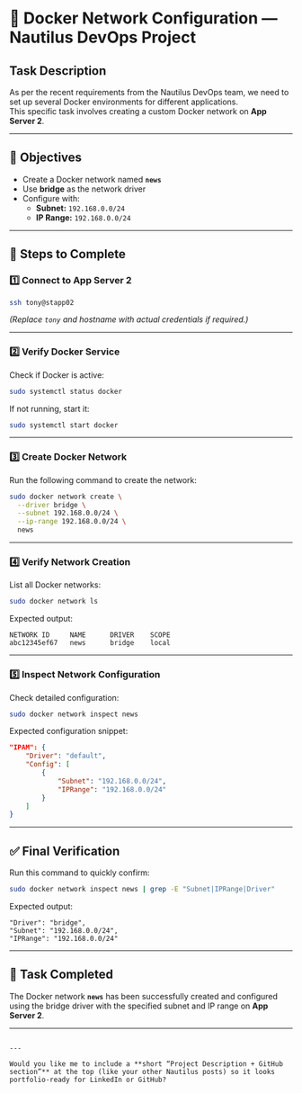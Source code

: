 # 🐳 Docker Network Configuration — Nautilus DevOps Project

## Task Description
As per the recent requirements from the Nautilus DevOps team, we need to set up several Docker environments for different applications.  
This specific task involves creating a custom Docker network on **App Server 2**.

---

## 🎯 Objectives
- Create a Docker network named **`news`**
- Use **bridge** as the network driver
- Configure with:
  - **Subnet:** `192.168.0.0/24`
  - **IP Range:** `192.168.0.0/24`

---

## 🧠 Steps to Complete

### 1️⃣ Connect to App Server 2
```bash
ssh tony@stapp02
````

*(Replace `tony` and hostname with actual credentials if required.)*

---

### 2️⃣ Verify Docker Service

Check if Docker is active:

```bash
sudo systemctl status docker
```

If not running, start it:

```bash
sudo systemctl start docker
```

---

### 3️⃣ Create Docker Network

Run the following command to create the network:

```bash
sudo docker network create \
  --driver bridge \
  --subnet 192.168.0.0/24 \
  --ip-range 192.168.0.0/24 \
  news
```

---

### 4️⃣ Verify Network Creation

List all Docker networks:

```bash
sudo docker network ls
```

Expected output:

```
NETWORK ID     NAME      DRIVER    SCOPE
abc12345ef67   news      bridge    local
```

---

### 5️⃣ Inspect Network Configuration

Check detailed configuration:

```bash
sudo docker network inspect news
```

Expected configuration snippet:

```json
"IPAM": {
    "Driver": "default",
    "Config": [
        {
            "Subnet": "192.168.0.0/24",
            "IPRange": "192.168.0.0/24"
        }
    ]
}
```

---

## ✅ Final Verification

Run this command to quickly confirm:

```bash
sudo docker network inspect news | grep -E "Subnet|IPRange|Driver"
```

Expected output:

```
"Driver": "bridge",
"Subnet": "192.168.0.0/24",
"IPRange": "192.168.0.0/24"
```

---

## 🏁 Task Completed

The Docker network **`news`** has been successfully created and configured using the bridge driver with the specified subnet and IP range on **App Server 2**.

---

```

---

Would you like me to include a **short “Project Description + GitHub section”** at the top (like your other Nautilus posts) so it looks portfolio-ready for LinkedIn or GitHub?
```

